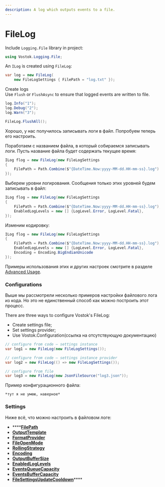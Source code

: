 ```yaml
---
description: A log which outputs events to a file.
---
```


# FileLog

Include `Logging.File` library in project:

```csharp
using Vostok.Logging.File;
```

 An `ILog` is created using `FileLog`:

```csharp
var log = new FileLog(
    new FileLogSettings { FilePath = "log.txt" });
```

Create logs  
Use `Flush` or `FlushAsync` to ensure that logged events are written to file.

```csharp
log.Info("1");
log.Debug("2");
log.Warn("3");

FileLog.FlushAll();
```

Хорошо, у нас получилось записывать логи в файл. Попробуем теперь его настроить.

Поработаем с названием файла, в который собираемся записывать логи. Пусть название файла будет содержать текущее время:

```csharp
ILog flog = new FileLog(new FileLogSettings
{
    FilePath = Path.Combine($"{DateTime.Now:yyyy-MM-dd.HH-mm-ss}.log")     
});
```

Выберем уровни логирования. Сообщения только этих уровней будем записывать в файл:

```csharp
ILog flog = new FileLog(new FileLogSettings
{
    FilePath = Path.Combine($"{DateTime.Now:yyyy-MM-dd.HH-mm-ss}.log"),
    EnabledLogLevels = new [] {LogLevel.Error, LogLevel.Fatal},      
});
```

Изменим кодировку:

```csharp
ILog flog = new FileLog(new FileLogSettings
{
    FilePath = Path.Combine($"{DateTime.Now:yyyy-MM-dd.HH-mm-ss}.log"),
    EnabledLogLevels = new [] {LogLevel.Error, LogLevel.Fatal},
    Encoding = Encoding.BigEndianUnicode
});
```

Примеры использования этих и других настроек смотрите в разделе [Advanced Usage](../advanced-usage.md).

### Configurations

Выше мы рассмотрели несколько примеров настройки файлового лога из кода. Но это не единственный способ как можно построить этот процесс.

There are three ways to configure Vostok's FileLog:

* Create settings file;
* Set settings provider;
* Use Vostok.Configuration\(ссылка на отсутствующую документацию\)

```csharp
// configure from code — settings instance
var log1 = new FileLog(new FileLogSettings());

// configure from code — settings instance provider
var log2 = new FileLog(() => new FileLogSettings());

// configure from file
var log3 = new FileLog(new JsonFileSource("log3.json"));
```

Пример конфигурационного файла:

```text
*тут я не умею, наверное*
```

### Settings

Ниже всё, что можно настроить в файловом логе:

* \*\*\*\*[**FilePath**](https://github.com/vostok/logging.file/blob/master/Vostok.Logging.File/Configuration/FileLogSettings.cs)
* [**OutputTemplate**](https://github.com/vostok/logging.file/blob/master/Vostok.Logging.File/Configuration/FileLogSettings.cs)
* [**FormatProvider**](https://github.com/vostok/logging.file/blob/master/Vostok.Logging.File/Configuration/FileLogSettings.cs)
* [**FileOpenMode**](https://github.com/vostok/logging.file/blob/master/Vostok.Logging.File/Configuration/FileLogSettings.cs)
* [**RollingStrategy**](https://github.com/vostok/logging.file/blob/master/Vostok.Logging.File/Configuration/FileLogSettings.cs)
* [**Encoding**](https://github.com/vostok/logging.file/blob/master/Vostok.Logging.File/Configuration/FileLogSettings.cs)
* [**OutputBufferSize**](https://github.com/vostok/logging.file/blob/master/Vostok.Logging.File/Configuration/FileLogSettings.cs)
* [**EnabledLogLevels**](https://github.com/vostok/logging.file/blob/master/Vostok.Logging.File/Configuration/FileLogSettings.cs)
* [**EventsQueueCapacity**](https://github.com/vostok/logging.file/blob/master/Vostok.Logging.File/Configuration/FileLogSettings.cs)
* [**EventsBufferCapacity**](https://github.com/vostok/logging.file/blob/master/Vostok.Logging.File/Configuration/FileLogSettings.cs)
* [**FileSettingsUpdateCooldown**](https://github.com/vostok/logging.file/blob/master/Vostok.Logging.File/Configuration/FileLogSettings.cs)\*\*\*\*



